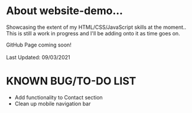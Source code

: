 # About website-demo...
Showcasing the extent of my HTML/CSS/JavaScript skills at the moment..<br>
This is still a work in progress and I'll be adding onto it as time goes on.

GitHub Page coming soon!<br>
<br>
Last Updated: 09/03/2021<br>

# KNOWN BUG/TO-DO LIST<br>
- Add functionality to Contact section
- Clean up mobile navigation bar

